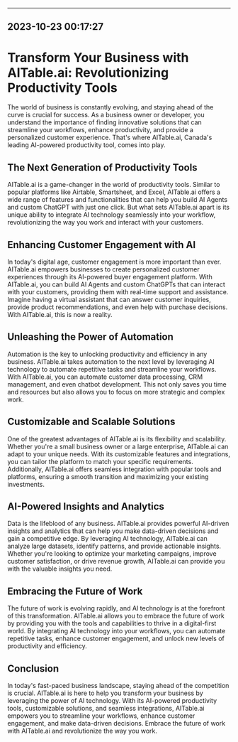 

---------------------------------------------
2023-10-23 00:17:27
---------------------------------------------

# Transform Your Business with AITable.ai: Revolutionizing Productivity Tools

The world of business is constantly evolving, and staying ahead of the curve is crucial for success. As a business owner or developer, you understand the importance of finding innovative solutions that can streamline your workflows, enhance productivity, and provide a personalized customer experience. That's where AITable.ai, Canada's leading AI-powered productivity tool, comes into play.

## The Next Generation of Productivity Tools

AITable.ai is a game-changer in the world of productivity tools. Similar to popular platforms like Airtable, Smartsheet, and Excel, AITable.ai offers a wide range of features and functionalities that can help you build AI Agents and custom ChatGPT with just one click. But what sets AITable.ai apart is its unique ability to integrate AI technology seamlessly into your workflow, revolutionizing the way you work and interact with your customers.

## Enhancing Customer Engagement with AI

In today's digital age, customer engagement is more important than ever. AITable.ai empowers businesses to create personalized customer experiences through its AI-powered buyer engagement platform. With AITable.ai, you can build AI Agents and custom ChatGPTs that can interact with your customers, providing them with real-time support and assistance. Imagine having a virtual assistant that can answer customer inquiries, provide product recommendations, and even help with purchase decisions. With AITable.ai, this is now a reality.

## Unleashing the Power of Automation

Automation is the key to unlocking productivity and efficiency in any business. AITable.ai takes automation to the next level by leveraging AI technology to automate repetitive tasks and streamline your workflows. With AITable.ai, you can automate customer data processing, CRM management, and even chatbot development. This not only saves you time and resources but also allows you to focus on more strategic and complex work.

## Customizable and Scalable Solutions

One of the greatest advantages of AITable.ai is its flexibility and scalability. Whether you're a small business owner or a large enterprise, AITable.ai can adapt to your unique needs. With its customizable features and integrations, you can tailor the platform to match your specific requirements. Additionally, AITable.ai offers seamless integration with popular tools and platforms, ensuring a smooth transition and maximizing your existing investments.

## AI-Powered Insights and Analytics

Data is the lifeblood of any business. AITable.ai provides powerful AI-driven insights and analytics that can help you make data-driven decisions and gain a competitive edge. By leveraging AI technology, AITable.ai can analyze large datasets, identify patterns, and provide actionable insights. Whether you're looking to optimize your marketing campaigns, improve customer satisfaction, or drive revenue growth, AITable.ai can provide you with the valuable insights you need.

## Embracing the Future of Work

The future of work is evolving rapidly, and AI technology is at the forefront of this transformation. AITable.ai allows you to embrace the future of work by providing you with the tools and capabilities to thrive in a digital-first world. By integrating AI technology into your workflows, you can automate repetitive tasks, enhance customer engagement, and unlock new levels of productivity and efficiency.

## Conclusion

In today's fast-paced business landscape, staying ahead of the competition is crucial. AITable.ai is here to help you transform your business by leveraging the power of AI technology. With its AI-powered productivity tools, customizable solutions, and seamless integrations, AITable.ai empowers you to streamline your workflows, enhance customer engagement, and make data-driven decisions. Embrace the future of work with AITable.ai and revolutionize the way you work.